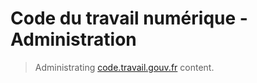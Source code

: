 # Code du travail numérique - Administration

> Administrating [code.travail.gouv.fr](https://code.travail.gouv.fr) content.
